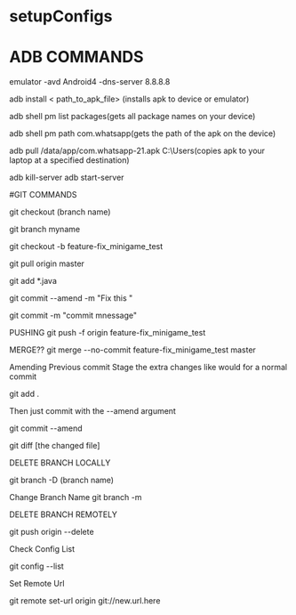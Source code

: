# setupConfigs

# ADB COMMANDS
emulator -avd Android4 -dns-server 8.8.8.8

adb install < path_to_apk_file> (installs apk to device or emulator)

adb shell pm list packages(gets all package names on your device)

adb shell pm path com.whatsapp(gets the path of the apk on the device)

adb pull /data/app/com.whatsapp-21.apk C:\Users(copies apk to your laptop at a specified destination)

adb kill-server
adb start-server

#GIT COMMANDS

git checkout (branch name) 

git branch myname

git checkout -b feature-fix_minigame_test 

git pull origin master

git add *.java

git commit --amend -m "Fix this "

git commit -m "commit mnessage"

PUSHING
git push -f origin feature-fix_minigame_test

MERGE??
git merge --no-commit feature-fix_minigame_test master


Amending Previous commit
Stage the extra changes like would for a normal commit

git add .

Then just commit with the --amend argument

git commit --amend

git diff [the changed file]

DELETE BRANCH LOCALLY

git branch -D (branch name)

Change Branch Name
git branch -m <oldname> <newname>

DELETE BRANCH REMOTELY

git push origin --delete <branchName>

Check Config List

git config --list

Set Remote Url

git remote set-url origin git://new.url.here

